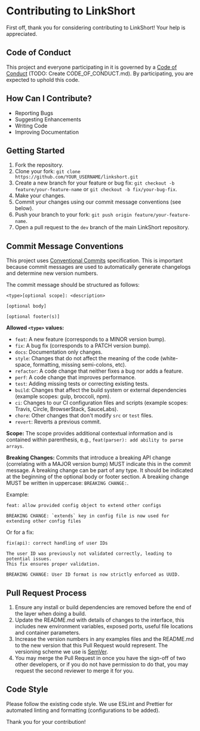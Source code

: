 # Contributing to LinkShort

First off, thank you for considering contributing to LinkShort! Your help is appreciated.

## Code of Conduct
This project and everyone participating in it is governed by a [Code of Conduct](CODE_OF_CONDUCT.md) (TODO: Create CODE_OF_CONDUCT.md). By participating, you are expected to uphold this code.

## How Can I Contribute?
- Reporting Bugs
- Suggesting Enhancements
- Writing Code
- Improving Documentation

## Getting Started
1. Fork the repository.
2. Clone your fork: `git clone https://github.com/YOUR_USERNAME/linkshort.git`
3. Create a new branch for your feature or bug fix: `git checkout -b feature/your-feature-name` or `git checkout -b fix/your-bug-fix`.
4. Make your changes.
5. Commit your changes using our commit message conventions (see below).
6. Push your branch to your fork: `git push origin feature/your-feature-name`.
7. Open a pull request to the `dev` branch of the main LinkShort repository.

## Commit Message Conventions

This project uses [Conventional Commits](https://www.conventionalcommits.org/) specification. This is important because commit messages are used to automatically generate changelogs and determine new version numbers.

The commit message should be structured as follows:

```
<type>[optional scope]: <description>

[optional body]

[optional footer(s)]
```

**Allowed `<type>` values:**
- `feat`: A new feature (corresponds to a MINOR version bump).
- `fix`: A bug fix (corresponds to a PATCH version bump).
- `docs`: Documentation only changes.
- `style`: Changes that do not affect the meaning of the code (white-space, formatting, missing semi-colons, etc).
- `refactor`: A code change that neither fixes a bug nor adds a feature.
- `perf`: A code change that improves performance.
- `test`: Adding missing tests or correcting existing tests.
- `build`: Changes that affect the build system or external dependencies (example scopes: gulp, broccoli, npm).
- `ci`: Changes to our CI configuration files and scripts (example scopes: Travis, Circle, BrowserStack, SauceLabs).
- `chore`: Other changes that don't modify `src` or `test` files.
- `revert`: Reverts a previous commit.

**Scope:**
The scope provides additional contextual information and is contained within parenthesis, e.g., `feat(parser): add ability to parse arrays`.

**Breaking Changes:**
Commits that introduce a breaking API change (correlating with a MAJOR version bump) MUST indicate this in the commit message. A breaking change can be part of any type.
It should be indicated at the beginning of the optional body or footer section. A breaking change MUST be written in uppercase: `BREAKING CHANGE:`.

Example:
```
feat: allow provided config object to extend other configs

BREAKING CHANGE: `extends` key in config file is now used for extending other config files
```

Or for a fix:
```
fix(api): correct handling of user IDs

The user ID was previously not validated correctly, leading to potential issues.
This fix ensures proper validation.

BREAKING CHANGE: User ID format is now strictly enforced as UUID.
```

## Pull Request Process
1. Ensure any install or build dependencies are removed before the end of the layer when doing a build.
2. Update the README.md with details of changes to the interface, this includes new environment variables, exposed ports, useful file locations and container parameters.
3. Increase the version numbers in any examples files and the README.md to the new version that this Pull Request would represent. The versioning scheme we use is [SemVer](http://semver.org/).
4. You may merge the Pull Request in once you have the sign-off of two other developers, or if you do not have permission to do that, you may request the second reviewer to merge it for you.

## Code Style
Please follow the existing code style. We use ESLint and Prettier for automated linting and formatting (configurations to be added).

Thank you for your contribution!
